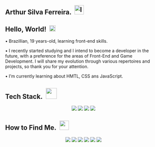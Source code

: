 ## Arthur Silva Ferreira. &nbsp;<img width="30" height="30" alt="Image" src="https://github.com/user-attachments/assets/be9d76ab-b348-48de-8b82-07b83b4711dd" />

## Hello, World!&nbsp;&nbsp;<img src="https://github.com/user-attachments/assets/97b1478f-dc9a-4fdb-be7d-7b3e2c2409d4" width=20px />

• Brazillian, 19 years-old, learning front-end skills.

• I recently started studying and I intend to become a developer in the future, with a preference for the areas of Front-End and Game Development. I will share my evolution through various repertoires and projects, so thank you for your attention.

• I’m currently learning about HMTL, CSS ans JavaScript.

## Tech Stack.&nbsp;&nbsp;<img src="https://github.com/user-attachments/assets/d3406d38-308b-40d3-902f-b83c2e0509c4" width=35px />

<div align="center">
    <img src="https://img.shields.io/badge/-html-E34F26?logo=html5&logoColor=white&style=for-the-badge" />
    <img src="https://img.shields.io/badge/-css-1572B5?logo=css&logoColor=white&style=for-the-badge" />
    <img src="https://img.shields.io/badge/-javascript-F7DF1E?logo=javascript&logoColor=white&style=for-the-badge" />
    <img src="https://img.shields.io/badge/-python-4A4D4F?logo=python&logoColor=white&style=for-the-badge" />
</div>

## How to Find Me.&nbsp;&nbsp;<img src="https://github.com/user-attachments/assets/e32abccf-cbbf-4ba9-a13d-ef92594026ed" width=30px />

<div align="center">
    <a href="https://github.com/zaikkoo" target="_blank"><img src="https://img.shields.io/badge/-github-181717?logo=github&logoColor=white&style=for-the-badge"></a>
    <a href="mailto:arthursilvaferc@gmail.com" target="_blank">
<img src="https://img.shields.io/badge/-gmail-C72424?logo=gmail&logoColor=white&style=for-the-badge"></a>
    <a href="https://www.instagram.com/imarthurzk?igsh=MWI1dTFkcGlzZzlucA==" target="_blank"><img src="https://img.shields.io/badge/-instagram-D9367D?logo=instagram&logoColor=white&style=for-the-badge"></a>
    <a href="https://x.com/oZaikko_" target="_blank"><img src="https://img.shields.io/badge/-x-000000?logo=x&logoColor=white&style=for-the-badge"></a>
    <a href="https://youtube.com/@zaikko01?si=VUBp190VeaM-_ML7" target="_blank"><img src="https://img.shields.io/badge/-youtube-FF0000?logo=youtube&logoColor=white&style=for-the-badge"></a>
    <a href="https://steamcommunity.com/id/zaikko44/" target="_blank"><img src="https://img.shields.io/badge/-steam-2A475E?logo=steam&logoColor=white&style=for-the-badge"></a>
</div>
